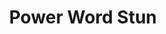 ---
title: "Power Word Stun"

spell:
  schools:
    - name:        "Enchantment"
      subschools:  ["Compulsion"]
      descriptors: ["Mind-Affecting"]
  classes:
    - name:  "Sorcerer/Wizard"
      abbr:  "Sor/Wiz"
      level: 8
  domains:
    - name:  "War"
      abbr:  "War"
      level: 8
  components:         [V]
  castingTime:        "1 standard action"
  range:              "Close (25 ft. + 5 ft./2 levels)"
  target:             "One creature with 150 hp or less"
  duration:           "See text"
  savingThrow:        "None"
  spellResistance:    "Yes"
  description:        |
    You utter a single word of power that instantly causes one creature of your choice to become stunned, whether the creature can hear the word or not. The duration of the spell depends on the target's current hit point total. Any creature that currently has 151 or more hit points is unaffected by power word stun.

    |---
    | Hit Points | Duration
    |-|-
    | 50 or less | {% die_roll 4 4 0 %} rounds
    | 51-100 | {% die_roll 2 4 0 %} rounds
    | 101-150 | {% die_roll 1 4 0 %} rounds
    {: .table .table-bordered .table-hover }
---